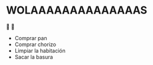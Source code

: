 # WOLAAAAAAAAAAAAAAS
:poop: :poop:
- Comprar pan
- Comprar chorizo
- Limpiar la habitación
- Sacar la basura

